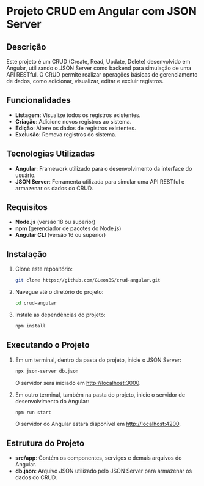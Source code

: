 # Projeto CRUD em Angular com JSON Server

## Descrição

Este projeto é um CRUD (Create, Read, Update, Delete) desenvolvido em Angular, utilizando o JSON Server como backend para simulação de uma API RESTful. O CRUD permite realizar operações básicas de gerenciamento de dados, como adicionar, visualizar, editar e excluir registros.

## Funcionalidades

- **Listagem**: Visualize todos os registros existentes.
- **Criação**: Adicione novos registros ao sistema.
- **Edição**: Altere os dados de registros existentes.
- **Exclusão**: Remova registros do sistema.

## Tecnologias Utilizadas

- **Angular**: Framework utilizado para o desenvolvimento da interface do usuário.
- **JSON Server**: Ferramenta utilizada para simular uma API RESTful e armazenar os dados do CRUD.

## Requisitos

- **Node.js** (versão 18 ou superior)
- **npm** (gerenciador de pacotes do Node.js)
- **Angular CLI** (versão 16 ou superior)

## Instalação

1. Clone este repositório:
   ```bash
   git clone https://github.com/GLeonBS/crud-angular.git
   ```

2. Navegue até o diretório do projeto:
   ```bash
   cd crud-angular
   ```

3. Instale as dependências do projeto:
   ```bash
   npm install
   ```

## Executando o Projeto

1. Em um terminal, dentro da pasta do projeto, inicie o JSON Server:
   ```bash
   npx json-server db.json
   ```
   O servidor será iniciado em [http://localhost:3000](http://localhost:3000).

2. Em outro terminal, também na pasta do projeto, inicie o servidor de desenvolvimento do Angular:
   ```bash
   npm run start
   ```
   O servidor do Angular estará disponível em [http://localhost:4200](http://localhost:4200).

## Estrutura do Projeto

- **src/app**: Contém os componentes, serviços e demais arquivos do Angular.
- **db.json**: Arquivo JSON utilizado pelo JSON Server para armazenar os dados do CRUD.

